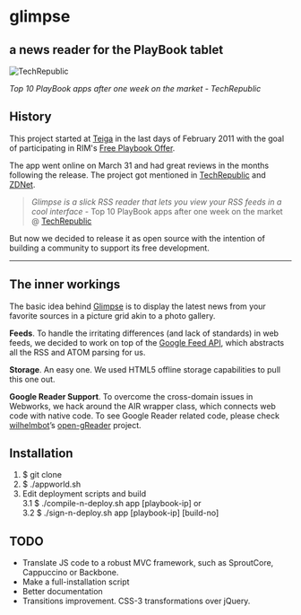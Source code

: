 glimpse
=
a news reader for the PlayBook tablet
-

![TechRepublic](https://raw.githubusercontent.com/rodowi/glimpse/master/screenshot.jpg)

_Top 10 PlayBook apps after one week on the market - TechRepublic_

History
-
This project started at [Teiga][] in the last days of February 2011 with the goal of participating in RIM's [Free Playbook Offer][].

The app went online on March 31 and had great reviews in the months following the release. The project got mentioned in [TechRepublic] and [ZDNet].

> *Glimpse is a slick RSS reader that lets you view your RSS feeds in a cool interface* - Top 10 PlayBook apps after one week on the market @ [TechRepublic][]

But now we decided to release it as open source with the intention of building a community to support its free development.

---

The inner workings
-
The basic idea behind [Glimpse][] is to display the latest news from your favorite sources in a picture grid akin to a photo gallery.

**Feeds**. To handle the irritating differences (and lack of standards) in web feeds, we decided to work on top of the [Google Feed API][], which abstracts all the RSS and ATOM parsing for us.

**Storage**. An easy one. We used HTML5 offline storage capabilities to pull this one out.

**Google Reader Support**. To overcome the cross-domain issues in Webworks, we hack around the AIR wrapper class, which connects web code with native code. To see Google Reader related code, please check [wilhelmbot][]’s [open-gReader][] project.

Installation
-
1. $ git clone
2. $ ./appworld.sh  
3. Edit deployment scripts and build  
3.1 $ ./compile-n-deploy.sh app [playbook-ip] or  
3.2 $ ./sign-n-deploy.sh app [playbook-ip] \[build-no\]

TODO  
-
* Translate JS code to a robust MVC framework, such as SproutCore, Cappuccino or Backbone.  
* Make a full-installation script  
* Better documentation  
* Transitions improvement. CSS-3 transformations over jQuery.

[Teiga]: http://teiga.mx/ "Teiga"
[Free Playbook Offer]: http://us.blackberry.com/developers/tablet/playbook_offer.jsp "Free Playbook Offer"
[Glimpse]: http://glimpse.teiga.mx/ "Glimpse"
[Google Feed API]: http://code.google.com/apis/feed/ "Google Feed API"
[TechRepublic]: http://tek.io/lT8wRj "TechRepublic"
[ZDNet]: http://zd.net/lt6nRW "ZDNet"
[wilhelmbot]: https://github.com/wilhelmbot "wilhelmbot"
[open-gReader]: https://github.com/wilhelmbot/open-gReader "open-gReader"
